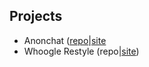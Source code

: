 ## Projects
- Anonchat ([repo](https://github.com/papaIOprog/AnonChat)|[site](https://anononchat.papaio.xyz/)
- Whoogle Restyle (repo|[site](https://whoogle.papaio.pp.ru/))
